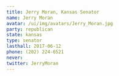 ```yaml
---
title: Jerry Moran, Kansas Senator
name: Jerry Moran
avatar: /ui/img/avatars/Jerry_Moran.jpg
party: republican
state: kansas
type: senator
lasthall: 2017-06-12
phone: (202) 224-6521
never: 
twitter: JerryMoran
---
```

